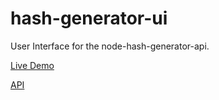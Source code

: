 # hash-generator-ui
User Interface for the node-hash-generator-api.

[Live Demo](https://hash.christianbrooks.dev/)

[API](https://github.com/ChristianDBrooks/hash-generator-api/)
